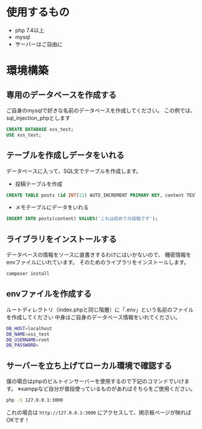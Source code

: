 # 使用するもの

- php 7.4以上
- mysql
- サーバーはご自由に


# 環境構築

## 専用のデータベースを作成する

ご自身のmysqlで好きな名前のデータベースを作成してください。
この例では、 sql_injection_phpとします

```sql
CREATE DATABASE xss_test;
USE xss_test;
```


## テーブルを作成しデータをいれる

データベースに入って、SQL文でテーブルを作成します。


- 投稿テーブルを作成

```sql
CREATE TABLE posts (id INT(11) AUTO_INCREMENT PRIMARY KEY, content TEXT) engine=innodb default charset=utf8;
```

- メモテーブルにデータをいれる

```sql
INSERT INTO posts(content) VALUES('これは初めての投稿です');
```

## ライブラリをインストールする
データベースの情報をソースに直書きするわけにはいかないので、 機密情報をenvファイルにいれています。
そのためのライブラリをインストールします。

```bash
composer install
```

## envファイルを作成する
ルートディレクトリ（index.phpと同じ階層）に「.env」という名前のファイルを作成してください
中身はご自身のデータベース情報をいれてください。

```bash
DB_HOST=localhost
DB_NAME=xss_test
DB_USERNAME=root
DB_PASSWORD=
```

## サーバーを立ち上げてローカル環境で確認する

僕の場合はphpのビルトインサーバーを使用するので下記のコマンドでいけます。
※xamppなど自分が普段使っているものがあればそちらをご使用ください。

```bash
php -S 127.0.0.1:3000
```

これの場合は `http://127.0.0.1:3000` にアクセスして、掲示板ページが映ればOKです！
